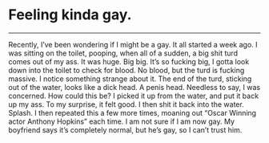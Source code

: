 <h1>Feeling kinda gay.</h1>
<hr>
Recently, I’ve been wondering if I might be a gay. It all started a week ago. I was sitting on the toilet, pooping, when all of a sudden, a big shit turd comes out of my ass. It was huge. Big big. It’s so fucking big, I gotta look down into the toilet to check for blood. No blood, but the turd is fucking massive. I notice something strange about it. The end of the turd, sticking out of the water, looks like a dick head. A penis head. Needless to say, I was concerned. How could this be? I picked it up from the water, and put it back up my ass. To my surprise, it felt good. I then shit it back into the water. Splash. I then repeated this a few more times, moaning out “Oscar Winning actor Anthony Hopkins” each time. I am not sure if I am now gay. My boyfriend says it’s completely normal, but he’s gay, so I can’t trust him.
